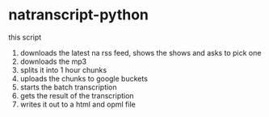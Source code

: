 # natranscript-python

this script 

1. downloads the latest na rss feed, shows the shows and asks to pick one
2. downloads the mp3
3. splits it into 1 hour chunks
4. uploads the chunks to google buckets
5. starts the batch transcription
6. gets the result of the transcription
7. writes it out to a html and opml file


